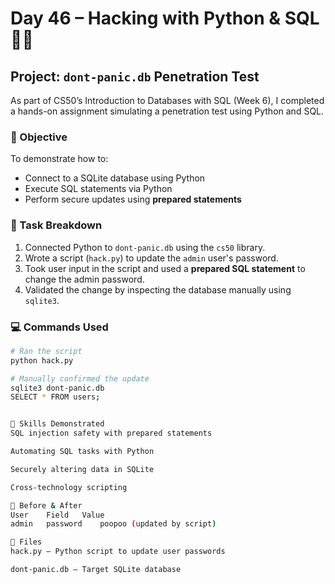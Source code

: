# Day 46 – Hacking with Python & SQL 🔐🐍

## Project: `dont-panic.db` Penetration Test

As part of CS50’s Introduction to Databases with SQL (Week 6), I completed a hands-on assignment simulating a penetration test using Python and SQL.

### 🎯 Objective
To demonstrate how to:
- Connect to a SQLite database using Python
- Execute SQL statements via Python
- Perform secure updates using **prepared statements**

### 🧪 Task Breakdown
1. Connected Python to `dont-panic.db` using the `cs50` library.
2. Wrote a script (`hack.py`) to update the `admin` user's password.
3. Took user input in the script and used a **prepared SQL statement** to change the admin password.
4. Validated the change by inspecting the database manually using `sqlite3`.

### 💻 Commands Used

```bash
# Ran the script
python hack.py

# Manually confirmed the update
sqlite3 dont-panic.db
SELECT * FROM users;


🧠 Skills Demonstrated
SQL injection safety with prepared statements

Automating SQL tasks with Python

Securely altering data in SQLite

Cross-technology scripting

🔐 Before & After
User	Field	Value
admin	password	poopoo (updated by script)

📁 Files
hack.py – Python script to update user passwords

dont-panic.db – Target SQLite database
